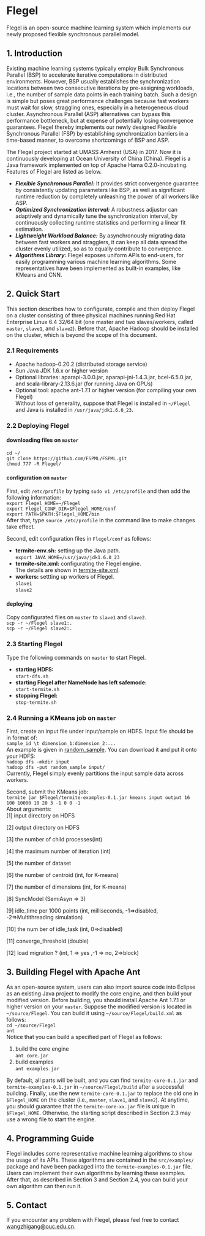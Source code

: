# Flegel
Flegel is an open-source machine learning system which implements our newly proposed flexible synchronous parallel model.

## 1. Introduction
Existing machine learning systems typically employ Bulk Synchronous Parallel (BSP) to accelerate iterative computations in distributed environments. However, BSP usually establishes the synchronization locations between two consecutive iterations by pre-assigning workloads, i.e., the number of sample data points in each training batch. Such a design is simple but poses great performance challenges because fast workers must wait for slow, straggling ones, especially in a heterogeneous cloud cluster. Asynchronous Parallel (ASP) alternatives can bypass this performance bottleneck, but at expense of potentially losing convergence guarantees. Flegel thereby implements our newly designed Flexible Synchronous Parallel (FSP) by establishing synchronization barriers in a time-based manner, to overcome shortcomings of BSP and ASP. 

The Flegel project started at UMASS Amherst (USA) in 2017. Now it is continuously developing at Ocean University of China (China). Flegel is a Java framework implemented on top of Apache Hama 0.2.0-incubating. Features of Flegel are listed as below.

* ___Flexible Synchronous Parallel:___ It provides strict convergence guarantee by consistently updating parameters like BSP, as well as significant runtime reduction by completely unleashing the power of all workers like ASP.    
* ___Optimized Synchronization Interval:___ A robustness adjustor can adaptively and dynamically tune the synchronization interval, by continuously collecting runtime statistics and performing a linear fit estimation.     
* ___Lightweight Workload Balance:___ By asynchronously migrating data between fast workers and stragglers, it can keep all data spread the cluster evenly utilized, so as to equally contribute to convergence.     
* ___Algorithms Library:___ Flegel exposes uniform APIs to end-users, for easily programming various machine learning algorithms. Some representatives have been implemented as built-in examples, like KMeans and CNN.

## 2. Quick Start
This section describes how to configurate, compile and then deploy Flegel on a cluster consisting of three physical machines running Red Hat Enterprise Linux 6.4 32/64 bit (one master and two slaves/workers, called `master`, `slave1`, and `slave2`). Before that, Apache Hadoop should be installed on the cluster, which is beyond the scope of this document. 

### 2.1 Requirements
* Apache hadoop-0.20.2 (distributed storage service)  
* Sun Java JDK 1.6.x or higher version   
* Optional libraries: aparapi-3.0.0.jar, aparapi-jni-1.4.3.jar, bcel-6.5.0.jar, and scala-library-2.13.6.jar (for running Java on GPUs)   
* Optional tool: apache ant-1.7.1 or higher version (for compiling your own Flegel)     
Without loss of generality, suppose that Flegel is installed in `~/Flegel` and Java is installed in `/usr/java/jdk1.6.0_23`.

### 2.2 Deploying Flegel   
#### downloading files on `master`  
`cd ~/`  
`git clone https://github.com/FSPML/FSPML.git`  
`chmod 777 -R Flegel/`

#### configuration on `master`  
First, edit `/etc/profile` by typing `sudo vi /etc/profile` and then add the following information:  
`export Flegel_HOME=~/Flegel`   
`export Flegel_CONF_DIR=$Flegel_HOME/conf`  
`export PATH=$PATH:$Flegel_HOME/bin`  
After that, type `source /etc/profile` in the command line to make changes take effect.  

Second, edit configuration files in `Flegel/conf` as follows:  
* __termite-env.sh:__ setting up the Java path.  
`export JAVA_HOME=/usr/java/jdk1.6.0_23`  
* __termite-site.xml:__ configurating the Flegel engine.  
The details are shown in [termite-site.xml](https://github.com/FSPML/FSPML/conf/termite-site.xml).   
* __workers:__ settting up workers of Flegel.  
`slave1`  
`slave2`  

#### deploying  
Copy configurated files on `master` to `slave1` and `slave2`.  
`scp -r ~/Flegel slave1:.`  
`scp -r ~/Flegel slave2:.`  

### 2.3 Starting Flegel  
Type the following commands on `master` to start Flegel.  
* __starting HDFS:__  
`start-dfs.sh`  
* __starting Flegel after NameNode has left safemode:__  
`start-termite.sh`  
* __stopping Flegel:__  
`stop-termite.sh`  

### 2.4 Running a KMeans job on `master`  
First, create an input file under input/sample on HDFS. Input file should be in format of:  
`sample_id \t dimension_1:dimension_2:...`  
An example is given in [random_sample](https://github.com/FSPML/FSPML/random_sample). You can download it and put it onto your HDFS:  
`hadoop dfs -mkdir input`  
`hadoop dfs -put random_sample input/`  
Currently, Flegel simply evenly partitions the input sample data across workers.   

Second, submit the KMeans job:   
`termite jar $Flegel/termite-examples-0.1.jar kmeans input output 16 100 10000 10 20 3 -1 0 0 -1`  
About arguments:  
[1] input directory on HDFS

[2] output directory on HDFS

[3] the number of child processes(int)

[4] the maximum number of iteration (int)

[5] the number of dataset

[6] the number of centroid (int, for K-means)

[7] the number of dimensions (int, for K-means)

[8] SyncModel (SemiAsyn => 3)

[9] idle_time per 1000 points (int, milliseconds, -1=>disabled, -2=>Multithreading simulation)

[10] the num ber of idle_task (int, 0=>disabled)

[11] converge_threshold (double)

[12] load migration ? (int, 1 => yes ,-1 => no, 2=>block)

## 3. Building Flegel with Apache Ant  
As an open-source system, users can also import source code into Eclipse as an existing Java project to modify the core engine, and then build your modified version. Before building, you should install Apache Ant 1.7.1 or higher version on your `master`. Suppose the modified version is located in `~/source/Flegel`.  You can build it using `~/source/Flegel/build.xml` as follows:  
`cd ~/source/Flegel`  
`ant`  
Notice that you can build a specified part of Flegel as follows:  
1) build the core engine  
`ant core.jar`  
2) build examples  
`ant examples.jar`   

By default, all parts will be built, and you can find `termite-core-0.1.jar` and `termite-examples-0.1.jar` in `~/source/Flegel/build` after a successful building. Finally, use the new `termite-core-0.1.jar` to replace the old one in `$Flegel_HOME` on the cluster (i.e., `master`, `slave1`, and `slave2`). At anytime, you should guarantee that the  `termite-core-xx.jar` file is unique in `$Flegel_HOME`. Otherwise, the starting script described in Section 2.3 may use a wrong file to start the engine.  

## 4. Programming Guide
Flegel includes some representative machine learning algorithms to show the usage of its APIs. These algorithms are contained in the `src/examples/` package and have been packaged into the `termite-examples-0.1.jar` file. Users can implement their own algorithms by learning these examples. After that, as described in Section 3 and Section 2.4, you can build your own algorithm can then run it.

## 5. Contact  
If you encounter any problem with Flegel, please feel free to contact wangzhigang@ouc.edu.cn.

